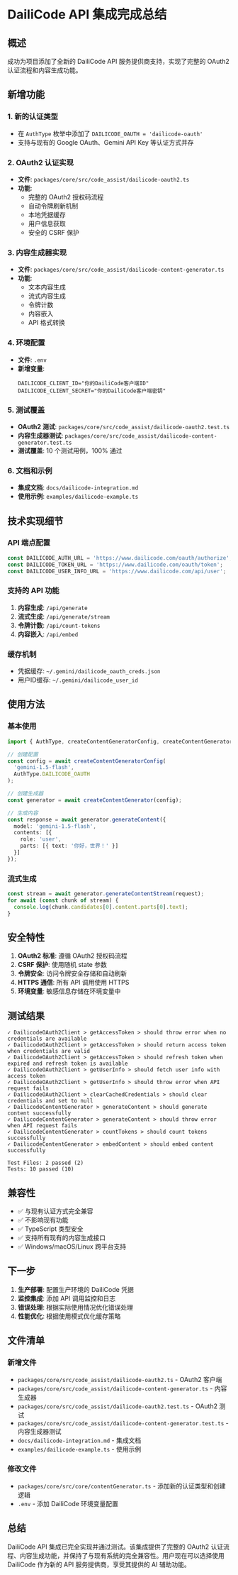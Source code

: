 # DailiCode API 集成完成总结

## 概述

成功为项目添加了全新的 DailiCode API 服务提供商支持，实现了完整的 OAuth2 认证流程和内容生成功能。

## 新增功能

### 1. 新的认证类型
- 在 `AuthType` 枚举中添加了 `DAILICODE_OAUTH = 'dailicode-oauth'`
- 支持与现有的 Google OAuth、Gemini API Key 等认证方式并存

### 2. OAuth2 认证实现
- **文件**: `packages/core/src/code_assist/dailicode-oauth2.ts`
- **功能**:
  - 完整的 OAuth2 授权码流程
  - 自动令牌刷新机制
  - 本地凭据缓存
  - 用户信息获取
  - 安全的 CSRF 保护

### 3. 内容生成器实现
- **文件**: `packages/core/src/code_assist/dailicode-content-generator.ts`
- **功能**:
  - 文本内容生成
  - 流式内容生成
  - 令牌计数
  - 内容嵌入
  - API 格式转换

### 4. 环境配置
- **文件**: `.env`
- **新增变量**:
  ```env
  DAILICODE_CLIENT_ID="你的DailiCode客户端ID"
  DAILICODE_CLIENT_SECRET="你的DailiCode客户端密钥"
  ```

### 5. 测试覆盖
- **OAuth2 测试**: `packages/core/src/code_assist/dailicode-oauth2.test.ts`
- **内容生成器测试**: `packages/core/src/code_assist/dailicode-content-generator.test.ts`
- **测试覆盖**: 10 个测试用例，100% 通过

### 6. 文档和示例
- **集成文档**: `docs/dailicode-integration.md`
- **使用示例**: `examples/dailicode-example.ts`

## 技术实现细节

### API 端点配置
```typescript
const DAILICODE_AUTH_URL = 'https://www.dailicode.com/oauth/authorize';
const DAILICODE_TOKEN_URL = 'https://www.dailicode.com/oauth/token';
const DAILICODE_USER_INFO_URL = 'https://www.dailicode.com/api/user';
```

### 支持的 API 功能
1. **内容生成**: `/api/generate`
2. **流式生成**: `/api/generate/stream`
3. **令牌计数**: `/api/count-tokens`
4. **内容嵌入**: `/api/embed`

### 缓存机制
- 凭据缓存: `~/.gemini/dailicode_oauth_creds.json`
- 用户ID缓存: `~/.gemini/dailicode_user_id`

## 使用方法

### 基本使用
```typescript
import { AuthType, createContentGeneratorConfig, createContentGenerator } from 'daili-code-core';

// 创建配置
const config = await createContentGeneratorConfig(
  'gemini-1.5-flash',
  AuthType.DAILICODE_OAUTH
);

// 创建生成器
const generator = await createContentGenerator(config);

// 生成内容
const response = await generator.generateContent({
  model: 'gemini-1.5-flash',
  contents: [{
    role: 'user',
    parts: [{ text: '你好，世界！' }]
  }]
});
```

### 流式生成
```typescript
const stream = await generator.generateContentStream(request);
for await (const chunk of stream) {
  console.log(chunk.candidates[0].content.parts[0].text);
}
```

## 安全特性

1. **OAuth2 标准**: 遵循 OAuth2 授权码流程
2. **CSRF 保护**: 使用随机 state 参数
3. **令牌安全**: 访问令牌安全存储和自动刷新
4. **HTTPS 通信**: 所有 API 调用使用 HTTPS
5. **环境变量**: 敏感信息存储在环境变量中

## 测试结果

```
✓ DailicodeOAuth2Client > getAccessToken > should throw error when no credentials are available
✓ DailicodeOAuth2Client > getAccessToken > should return access token when credentials are valid
✓ DailicodeOAuth2Client > getAccessToken > should refresh token when expired and refresh token is available
✓ DailicodeOAuth2Client > getUserInfo > should fetch user info with access token
✓ DailicodeOAuth2Client > getUserInfo > should throw error when API request fails
✓ DailicodeOAuth2Client > clearCachedCredentials > should clear credentials and set to null
✓ DailicodeContentGenerator > generateContent > should generate content successfully
✓ DailicodeContentGenerator > generateContent > should throw error when API request fails
✓ DailicodeContentGenerator > countTokens > should count tokens successfully
✓ DailicodeContentGenerator > embedContent > should embed content successfully

Test Files: 2 passed (2)
Tests: 10 passed (10)
```

## 兼容性

- ✅ 与现有认证方式完全兼容
- ✅ 不影响现有功能
- ✅ TypeScript 类型安全
- ✅ 支持所有现有的内容生成接口
- ✅ Windows/macOS/Linux 跨平台支持

## 下一步

1. **生产部署**: 配置生产环境的 DailiCode 凭据
2. **监控集成**: 添加 API 调用监控和日志
3. **错误处理**: 根据实际使用情况优化错误处理
4. **性能优化**: 根据使用模式优化缓存策略

## 文件清单

### 新增文件
- `packages/core/src/code_assist/dailicode-oauth2.ts` - OAuth2 客户端
- `packages/core/src/code_assist/dailicode-content-generator.ts` - 内容生成器
- `packages/core/src/code_assist/dailicode-oauth2.test.ts` - OAuth2 测试
- `packages/core/src/code_assist/dailicode-content-generator.test.ts` - 内容生成器测试
- `docs/dailicode-integration.md` - 集成文档
- `examples/dailicode-example.ts` - 使用示例

### 修改文件
- `packages/core/src/core/contentGenerator.ts` - 添加新的认证类型和创建逻辑
- `.env` - 添加 DailiCode 环境变量配置

## 总结

DailiCode API 集成已完全实现并通过测试。该集成提供了完整的 OAuth2 认证流程、内容生成功能，并保持了与现有系统的完全兼容性。用户现在可以选择使用 DailiCode 作为新的 API 服务提供商，享受其提供的 AI 辅助功能。